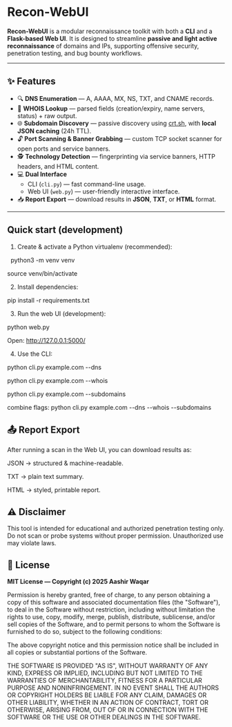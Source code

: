 # Recon-WebUI

**Recon-WebUI** is a modular reconnaissance toolkit with both a **CLI** and a **Flask-based Web UI**. It is designed to streamline **passive and light active reconnaissance** of domains and IPs, supporting offensive security, penetration testing, and bug bounty workflows.

---

## ✨ Features

- 🔍 **DNS Enumeration** — A, AAAA, MX, NS, TXT, and CNAME records.
- 📑 **WHOIS Lookup** — parsed fields (creation/expiry, name servers, status) + raw output.
- 🌐 **Subdomain Discovery** — passive discovery using [crt.sh](https://crt.sh), with **local JSON caching** (24h TTL).
- 🔓 **Port Scanning & Banner Grabbing** — custom TCP socket scanner for open ports and service banners.
- 🕵️ **Technology Detection** — fingerprinting via service banners, HTTP headers, and HTML content.
- 💻 **Dual Interface**
  - CLI (`cli.py`) — fast command-line usage.
  - Web UI (`web.py`) — user-friendly interactive interface.
- 📥 **Report Export** — download results in **JSON**, **TXT**, or **HTML** format.

---

## Quick start (development)

1. Create & activate a Python virtualenv (recommended):

&nbsp;&nbsp;python3 -m venv venv
  
  source venv/bin/activate

2. Install dependencies:

  pip install -r requirements.txt

3. Run the web UI (development):

  python web.py
  
  Open: http://127.0.0.1:5000/

4. Use the CLI:

  python cli.py example.com --dns
  
  python cli.py example.com --whois
  
  python cli.py example.com --subdomains
  
  combine flags: python cli.py example.com --dns --whois --subdomains


## 📤 Report Export

After running a scan in the Web UI, you can download results as:

JSON → structured & machine-readable.

TXT → plain text summary.

HTML → styled, printable report.

## ⚠️ Disclaimer

This tool is intended for educational and authorized penetration testing only.
Do not scan or probe systems without proper permission. Unauthorized use may violate laws.

## 📜 License
**MIT License — Copyright (c) 2025 Aashir Waqar**

Permission is hereby granted, free of charge, to any person obtaining a copy
of this software and associated documentation files (the "Software"), to deal
in the Software without restriction, including without limitation the rights
to use, copy, modify, merge, publish, distribute, sublicense, and/or sell
copies of the Software, and to permit persons to whom the Software is
furnished to do so, subject to the following conditions:

The above copyright notice and this permission notice shall be included in all
copies or substantial portions of the Software.

THE SOFTWARE IS PROVIDED "AS IS", WITHOUT WARRANTY OF ANY KIND, EXPRESS OR
IMPLIED, INCLUDING BUT NOT LIMITED TO THE WARRANTIES OF MERCHANTABILITY,
FITNESS FOR A PARTICULAR PURPOSE AND NONINFRINGEMENT. IN NO EVENT SHALL THE
AUTHORS OR COPYRIGHT HOLDERS BE LIABLE FOR ANY CLAIM, DAMAGES OR OTHER
LIABILITY, WHETHER IN AN ACTION OF CONTRACT, TORT OR OTHERWISE, ARISING FROM,
OUT OF OR IN CONNECTION WITH THE SOFTWARE OR THE USE OR OTHER DEALINGS IN THE
SOFTWARE.
